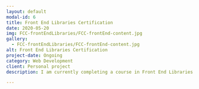 ```yaml
---
layout: default
modal-id: 6
title: Front End Libraries Certification
date: 2020-05-20
img: FCC-frontEndLibraries/FCC-frontEnd-content.jpg
gallery:
  - FCC-frontEndLibraries/FCC-frontEnd-content.jpg
alt: Front End Libraries Certification
project-date: Ongoing
category: Web Development
client: Personal project
description: I am currently completing a course in Front End Libraries continuing on from FreeCodeCamps courses in web design and JavaScript. I have worked through introduction sections in Bootstrap, jQuery, Sass, React and Redux and I am now working on some small projects to gain qualification. This has allowed me to combine my knowledge from the previous two courses and has greatly increased the quality of my designs. <b>Full details on the content of the course can be found on <a href="https://www.freecodecamp.org/learn" target="_blank">freecodecamp.org</a></b>.

---
```

